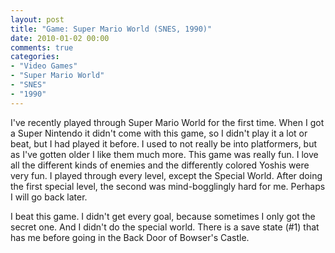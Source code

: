 ```yaml
---
layout: post
title: "Game: Super Mario World (SNES, 1990)"
date: 2010-01-02 00:00
comments: true
categories:
- "Video Games"
- "Super Mario World"
- "SNES"
- "1990"
---
```


I've recently played through Super Mario World for the first
time. When I got a Super Nintendo it didn't come with this game,
so I didn't play it a lot or beat, but I had played it before. I
used to not really be into platformers, but as I've gotten older I
like them much more. This game was really fun. I love all the
different kinds of enemies and the differently colored Yoshis were
very fun. I played through every level, except the Special
World. After doing the first special level, the second was
mind-bogglingly hard for me. Perhaps I will go back later.

I beat this game. I didn't get every goal, because sometimes I
only got the secret one. And I didn't do the special world. There
is a save state (#1) that has me before going in the Back Door of
Bowser's Castle.

